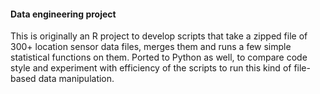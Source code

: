 #### Data engineering project
This is originally an R project to develop scripts that take a zipped file of 300+ location sensor data files, merges them and runs a few simple statistical functions on them. Ported to Python as well, to compare code style and experiment with efficiency of the scripts to run this kind of file-based data manipulation.

